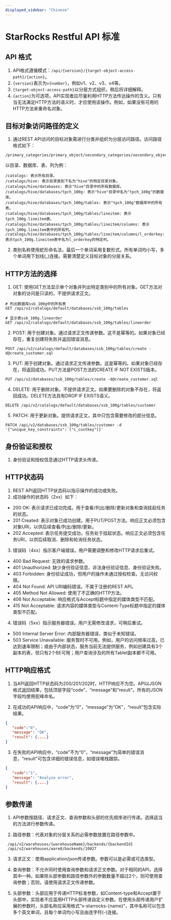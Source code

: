 ```yaml
---
displayed_sidebar: "Chinese"
---
```


# StarRocks Restful API 标准

## API 格式

1. API格式遵循模式：`/api/{version}/{target-object-access-path}/{action}`。 
2. `{version}`表示为`v{number}`，例如v1、v2、v3、v4等。 
3. `{target-object-access-path}`以分层方式组织，稍后将详细解释。 
4. `{action}`为可选项，API实现者应尽量利用HTTP方法传达操作的含义。只有当无法满足HTTP方法的语义时，才应使用该操作。例如，如果没有可用的HTTP方法来重命名对象。

## 目标对象访问路径的定义

1. 通过REST API访问的目标对象需进行分类并组织为分层访问路径。访问路径格式如下：
```
/primary_categories/primary_object/secondary_categories/secondary_object/.../categories/object
```

以目录、数据库、表、列为例：
```
/catalogs: 表示所有目录。
/catalogs/hive: 表示目录类别下名为"hive"的特定目录对象。
/catalogs/hive/databases: 表示"hive"目录中的所有数据库。
/catalogs/hive/databases/tpch_100g: 表示"hive"目录中名为"tpch_100g"的数据库。
/catalogs/hive/databases/tpch_100g/tables: 表示"tpch_100g"数据库中的所有表。
/catalogs/hive/databases/tpch_100g/tables/lineitem: 表示tpch_100g.lineitem表。
/catalogs/hive/databases/tpch_100g/tables/lineitem/columns: 表示tpch_100g.lineitem表中的所有列。
/catalogs/hive/databases/tpch_100g/tables/lineitem/columns/l_orderkey: 表示tpch_100g.lineitem表中名为l_orderkey的特定列。
```

2. 类别名称使用蛇形命名法，最后一个单词采用复数形式。所有单词均小写，多个单词用下划线(_)连接。需要清楚定义目标对象的分层关系。

## HTTP方法的选择

1. GET: 使用GET方法显示单个对象并列出特定类别中的所有对象。GET方法对对象的访问是只读的，不提供请求正文。
```
# 列出数据库ssb_100g中的所有表
GET /api/v2/catalogs/default/databases/ssb_100g/tables

# 显示表ssb_100g.lineorder
GET /api/v2/catalogs/default/databases/ssb_100g/tables/lineorder
```

2. POST: 用于创建对象。通过请求正文传递参数。这不是幂等的。如果对象已经存在，重复创建将失败并返回错误消息。
```
POST /api/v2/catalogs/default/databases/ssb_100g/tables/create -d@create_customer.sql
```

3. PUT: 用于创建对象。通过请求正文传递参数。这是幂等的。如果对象已经存在，将返回成功。PUT方法是POST方法的CREATE IF NOT EXISTS版本。
```
PUT /api/v2/databases/ssb_100g/tables/create -d@create_customer.sql
```

4. DELETE: 用于删除对象。不提供请求正文。如果要删除的对象不存在，将返回成功。DELETE方法具有DROP IF EXISTS语义。
```
DELETE /api/v2/catalogs/default/databases/ssb_100g/tables/customer
```

5. PATCH: 用于更新对象。提供请求正文，其中只包含需要修改的部分信息。
```
PATCH /api/v2/databases/ssb_100g/tables/customer -d '{"unique_key_constraints": ["c_custkey"]}'
```

## 身份验证和授权

1. 身份验证和授权信息通过HTTP请求头传递。

## HTTP状态码

1. REST API返回HTTP状态码以指示操作的成功或失败。 
2. 成功操作的状态码（2xx）如下：

- 200 OK: 表示请求已成功完成。用于查看/列出/删除/更新对象和查询挂起任务的状态。
- 201 Created: 表示对象已成功创建。用于PUT/POST方法。响应正文必须包含对象URI，以供后续查看/列出/删除/更新。
- 202 Accepted: 表示任务提交成功，任务处于挂起状态。响应正文必须包含任务URI，以供后续取消、删除和轮询任务状态。

3. 错误码（4xx）指示客户端错误。用户需要调整和修改HTTP请求后重试。
- 400 Bad Request: 无效的请求参数。
- 401 Unauthorized: 缺少身份验证信息、非法身份验证信息、身份验证失败。
- 403 Forbidden: 身份验证成功，但用户的操作未通过授权检查。无访问权限。
- 404 Not Found: API URI编码错误。不属于注册的REST API。
- 405 Method Not Allowed: 使用了不正确的HTTP方法。
- 406 Not Acceptable: 响应格式与Accept标题中指定的媒体类型不匹配。
- 415 Not Acceptable: 请求内容的媒体类型与Content-Type标题中指定的媒体类型不匹配。

4. 错误码（5xx）指示服务器错误。用户无需修改请求，可稍后重试。
- 500 Internal Server Error: 内部服务器错误，类似于未知错误。
- 503 Service Unavailable: 服务暂时不可用。例如，用户的访问频率过高，已达到速率限制；或由于内部状态，服务当前无法提供服务，例如创建具有3个副本的表，但只有2个BE可用；用户查询涉及的所有Tablet副本都不可用。

## HTTP响应格式

1. 当API返回HTTP状态码为200/201/202时，HTTP响应不为空。API以JSON格式返回结果，包括顶层字段“code”、“message”和“result”。所有的JSON字段均使用驼峰命名。

2. 在成功的API响应中，“code”为“0”，“message”为“OK”，“result”包含实际结果。
```json
{
   "code":"0",
   "message": "OK",
   "result": {....}
}
```

3. 在失败的API响应中，“code”不为“0”，“message”为简单的错误消息，“result”可包含详细的错误信息，如错误堆栈跟踪。
```json
{
   "code":"1",
   "message": "Analyze error",
   "result": {....}
}
```

## 参数传递

1. API参数按路径、请求正文、查询参数和头部的优先顺序进行传递。选择适当的方法进行参数传递。

2. 路径参数：代表对象的分层关系的必需参数放置在路径参数中。
```
 /api/v2/warehouses/{warehouseName}/backends/{backendId}
 /api/v2/warehouses/ware0/backends/10027
```

3. 请求正文：使用application/json传递参数。参数可以是必需或可选类型。

4. 查询参数：不允许同时使用查询参数和请求正文参数。对于相同的API，选择其中一种。如果除头部参数和路径参数外的参数数量不超过2个，则可使用查询参数；否则，请使用请求正文传递参数。

5. 头部参数：头部应用于传递HTTP标准参数，如Content-type和Accept置于头部中，实现者不应滥用HTTP头部传递自定义参数。在使用头部传递用户扩展的参数时，头部名称应采用格式“x-starrocks-{name}”，其中名称可以包含多个英文单词，且每个单词均小写且由连字符(-)连接。